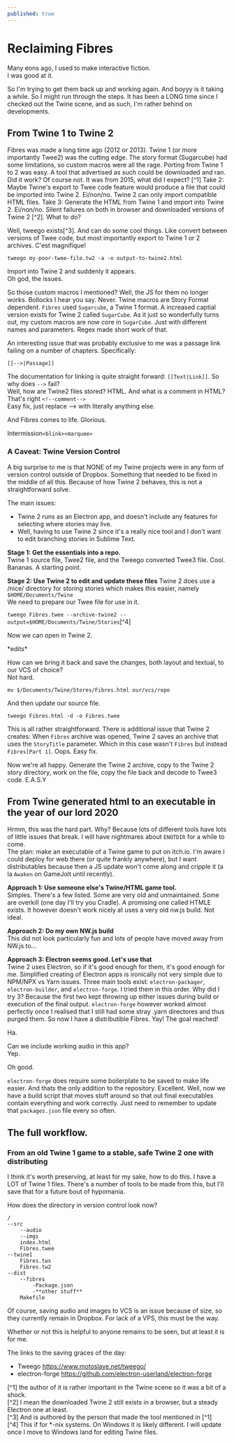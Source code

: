 ```yaml
---
published: true
---
```

# Reclaiming Fibres

Many eons ago, I used to make interactive fiction.  
I was good at it.  

So I'm trying to get them back up and working again. And boyyy is it taking a while. So I might run through the steps. It has been a LONG time since I checked out the Twine scene, and as such, I'm rather behind on developments. 

## From Twine 1 to Twine 2

Fibres was made a long time ago (2012 or 2013). Twine 1 (or more importantly Twee2) was the cutting edge. The story format (Sugarcube) had some limitations, so custom macros were all the rage. Porting from Twine 1 to 2 was easy. A tool that advertised as such could be downloaded and ran. Did it work? Of course not. It was from 2015, what did I expect? [^1] Take 2: Maybe Twine's export to Twee code feature would produce a file that could be imported into Twine 2. Ei/non/no. Twine 2 can only import compatible HTML files. Take 3: Generate the HTML from Twine 1 and import into Twine 2. Ei/non/no. Silent failures on both in browser and downloaded versions of Twine 2 [^2]. What to do?  

Well, tweego exists[^3]. And can do some cool things. Like convert between versions of Twee code, but most importantly export to Twine 1 or 2 archives. C'est magnifique!  

`tweego my-poor-twee-file.tw2 -a -o output-to-twine2.html`  

Import into Twine 2 and suddenly it appears.  
Oh god, the issues.  

So those custom macros I mentioned? Well, the JS for them no longer works. Bollocks I hear you say. Never. Twine macros are Story Format dependent. `Fibres` used `Sugarcube`, a Twine 1 format. A increased captial version exists for Twine 2 called `SugarCube`. As it just so wonderfully turns out, my custom macros are now core in `SugarCube`. Just with different names and parameters. Regex made short work of that.  

An interesting issue that was probably exclusive to me was a passage link failing on a number of chapters. Specifically:  

`[[-->|Passage]]`  

The documentation for linking is quite straight forward: `[[Text|Link]]`. So why does `-->` fail?  
Well, how are Twine2 files stored? HTML. And what is a comment in HTML? That's right 
`<!--comment-->`  
Easy fix, just replace --> with literally anything else. 

And Fibres comes to life. Glorious.  

Intermission`<blink><marquee>`

### A Caveat: Twine Version Control

A big surprise to me is that NONE of my Twine projects were in any form of version control outside of Dropbox. Something that needed to be fixed in the middle of all this. Because of how Twine 2 behaves, this is not a straightforward solve.  

The main issues:
- Twine 2 runs as an Electron app, and doesn't include any features for selecting where stories may live.
- Well, having to use Twine 2 since it's a really nice tool and I don't want to edit branching stories in Sublime Text.  

**Stage 1: Get the essentials into a repo.**  
Twine 1 source file, Twee2 file, and the Tweego converted Twee3 file. Cool. Bananas. A starting point.  

**Stage 2: Use Twine 2 to edit and update these files** 
Twine 2 does use a /nice/ directory for storing stories which makes this easier, namely `$HOME/Documents/Twine`  
We need to prepare our Twee file for use in it.  

`tweego Fibres.twee --archive-twine2 --output=$HOME/Documents/Twine/Stories`[^4]  

Now we can open in Twine 2.  

\*edits\*  

How can we bring it back and save the changes, both layout and textual, to our VCS of choice?  
Not hard.  

`mv $/Documents/Twine/Stores/Fibres.html our/vcs/repo`  

And then update our source file.  

`tweego Fibres.html -d -o Fibres.twee`  

This is all rather straightforward. There is additional issue that Twine 2 creates: When `Fibres` archive was opened, Twine 2 saves an archive that uses the `StoryTitle` parameter. Which in this case wasn't `Fibres` but instead `Fibres[Part 1]`. Oops. Easy fix.  

Now we're all happy. Generate the Twine 2 archive, copy to the Twine 2 story directory, work on the file, copy the file back and decode to Twee3 code. E.A.S.Y

## From Twine generated html to an executable in the year of our lord 2020

Hrmm, this was the hard part. Why? Because lots of different tools have lots of little issues that break. I will have nightmares about `ENOTDIR` for a while to come.  
The plan: make an executable of a Twine game to put on itch.io. I'm aware I could deploy for web there (or quite frankly anywhere), but I want distributables because then a JS update won't come along and cripple it (a la `Awaken` on GameJolt until recently).  

**Approach 1: Use someone else's Twine/HTML game tool.**  
Simples. There's a few listed. Some are very old and unmaintained. Some are overkill (one day I'll try you Cradle). A promising one called HTMLE exists. It however doesn't work nicely at uses a very old nw.js build. Not ideal.   

**Approach 2: Do my own NW.js build**  
This did not look particularly fun and lots of people have moved away from NW.js to...  

**Approach 3: Electron seems good. Let's use that**  
Twine 2 uses Electron, so if it's good enough for them, it's good enough for me. 
Simplified creating of Electron apps is ironically not very simple due to NPM/NPX vs Yarn issues. Three main tools exist: `electron-packager`, `electron-builder`, and `electron-forge`. I tried them in this order. Why did I try 3? Because the first two kept throwing up either issues during build or execution of the final output. `electron-forge` however worked almost perfectly once I realised that I still had some stray .yarn directores and thus purged them.
So now I have a distributible Fibres. Yay! The goal reached!  

Ha.  

Can we include working audio in this app?  
Yep.  

Oh good.  

`electron-forge` does require some boilerplate to be saved to make life easier. And thats the only addition to the repository. Excellent. Well, now we have a build script that moves stuff around so that out final executables contain everything and work correctly. Just need to remember to update that `packages.json` file every so often.  

## The full workflow. 
### From an old Twine 1 game to a stable, safe Twine 2 one with distributing

I think it's worth preserving, at least for my sake, how to do this. I have a LOT of Twine 1 files. There's a number of tools to be made from this, but I'll save that for a future bout of hypomania.  

How does the directory in version control look now?  
    
	/
	--src
        --audio
        --imgs
        index.html
        Fibres.twee
    --twine1
        Fibres.tws
        Fibres.tw2
    --dist
        --fibres
            -Package.json
            -**other stuff**
        Makefile
    

Of course, saving audio and images to VCS is an issue because of size, so they currently remain in Dropbox. For lack of a VPS, this must be the way.

Whether or not this is helpful to anyone remains to be seen, but at least it is for me.

The links to the saving graces of the day:

- Tweego <https://www.motoslave.net/tweego/>
- electron-forge <https://github.com/electron-userland/electron-forge>


[^1] the author of it is rather important in the Twine scene so it was a bit of a shock.  
[^2] I mean the downloaded Twine 2 still exists in a browser, but a steady Electron one at least.  
[^3] And is authored by the person that made the tool mentioned in [^1]  
[^4] This if for \*-nix systems. On Windows it is likely different. I will update once I move to Windows land for editing Twine files.
